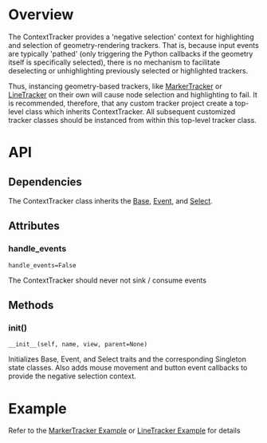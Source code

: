 # Overview

The ContextTracker provides a 'negative selection' context for highlighting and selection of geometry-rendering trackers.  That is, because input events are typically 'pathed' (only triggering the Python callbacks if the geometry itself is specifically selected), there is no mechanism to facilitate deselecting or unhighlighting previously selected or highlighted trackers.

Thus, instancing geometry-based trackers, like [MarkerTracker](MarkerTracker) or [LineTracker](LineTracker) on their own will cause node selection and highlighting to fail.  It is recommended, therefore, that any custom tracker project create a top-level class which inherits ContextTracker.  All subsequent customized tracker classes should be instanced from within this top-level tracker class.

# API

## Dependencies

The ContextTracker class inherits the [Base](Base-Trait), [Event](Event-Trait), and [Select](Select-Trait).

## Attributes

### handle_events
    handle_events=False
The ContextTracker should never not sink / consume events

## Methods

### __init__()
    __init__(self, name, view, parent=None)
Initializes Base, Event, and Select traits and the corresponding Singleton state classes.  Also adds mouse movement and button event callbacks to provide the negative selection context.

# Example

Refer to the [MarkerTracker Example](MarkerTracker#Example) or [LineTracker Example](LineTracker#Example) for details